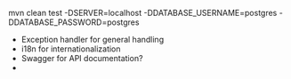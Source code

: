 mvn clean test -DSERVER=localhost -DDATABASE_USERNAME=postgres -DDATABASE_PASSWORD=postgres

- Exception handler for general handling
- i18n for internationalization
- Swagger for API documentation?
- 